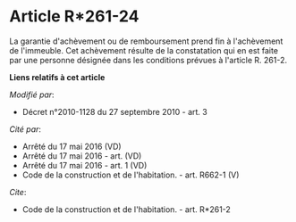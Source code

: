 # Article R*261-24

La garantie d'achèvement ou de remboursement prend fin à l'achèvement de l'immeuble. Cet achèvement résulte de la
constatation qui en est faite par une personne désignée dans les conditions prévues à l'article R. 261-2.

**Liens relatifs à cet article**

_Modifié par_:

  - Décret n°2010-1128 du 27 septembre 2010 - art. 3

_Cité par_:

  - Arrêté du 17 mai 2016 (VD)
  - Arrêté du 17 mai 2016 - art. (VD)
  - Arrêté du 17 mai 2016 - art. 1 (VD)
  - Code de la construction et de l'habitation. - art. R662-1 (V)

_Cite_:

  - Code de la construction et de l'habitation. - art. R*261-2
